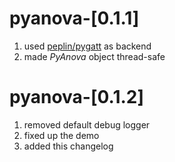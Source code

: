 # pyanova-[0.1.1]

1. used [peplin/pygatt](https://github.com/peplin/pygatt) as backend 
2. made _PyAnova_ object thread-safe

# pyanova-[0.1.2]

1. removed default debug logger
2. fixed up the demo
3. added this changelog